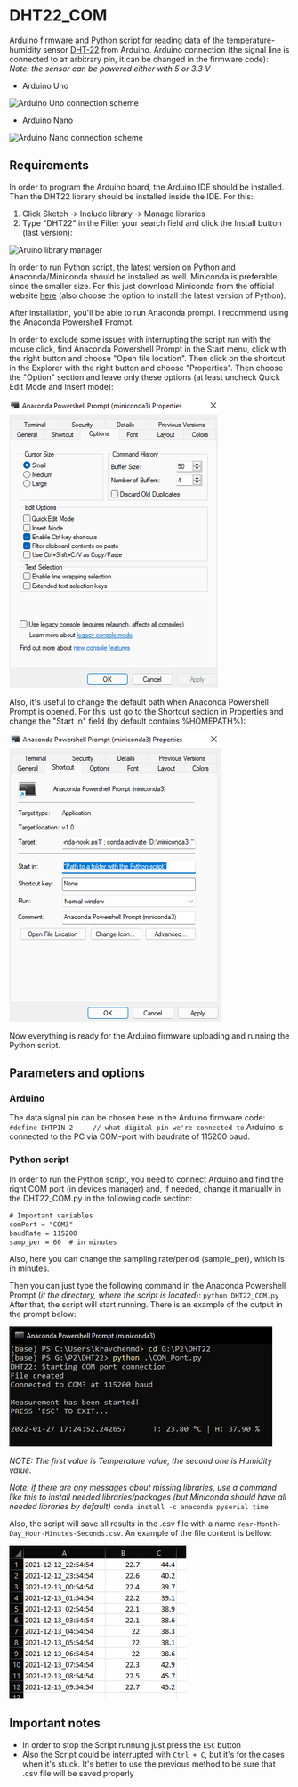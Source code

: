 
# DHT22_COM

Arduino firmware and Python script for reading data of the temperature-humidity sensor [DHT-22](https://www.waveshare.com/DHT22-Temperature-Humidity-Sensor.htm) from Arduino.
Arduino connection (the signal line is connected to aт arbitrary pin, it can be changed in the firmware code):
*Note: the sensor can be powered either with 5 or 3.3 V*

 - Arduino Uno
 
![Arduino Uno connection scheme](https://nerdytechy.com/wp-content/uploads/2021/01/dht22-arduino-1024x650.jpg)

 - Arduino Nano

 ![Arduino Nano connection scheme](https://external-content.duckduckgo.com/iu/?u=https://hacksterio.s3.amazonaws.com/uploads/attachments/399838/dht22_PXIGopsnPc.jpg&f=1&nofb=1)

## Requirements

In order to program the Arduino board, the Arduino IDE should be installed. Then the DHT22 library should be installed inside the IDE. For this:

 1. Click Sketch -> Include library -> Manage libraries
 2. Type "DHT22" in the Filter your search field and click the Install button (last version):
 
 ![Aruino library manager](https://www.makerguides.com/wp-content/uploads/2019/02/Installing-an-Arduino-library-step-2-DHT-Adafruit.png)
 
 In order to run Python script, the latest version on Python and Anaconda/Miniconda should be installed as well. Miniconda is preferable, since the smaller size.
 For this just download Miniconda from the official website [here](https://docs.conda.io/en/latest/miniconda.html) (also choose the option to install the latest version of Python).
 
 After installation, you'll be able to run Anaconda prompt. I recommend using the Anaconda Powershell Prompt.
 
 In order to exclude some issues with interrupting the script run with the mouse click, find Anaconda Powershell Prompt in the Start menu, click with the right button and choose "Open file location". Then click on the shortcut in the Explorer with the right button and choose "Properties". Then choose the "Option" section and leave only these options (at least uncheck Quick Edit Mode and Insert mode):
 
![Anaconda Powershell Prompt options](images/AnacondaPrompt_Options.png)

 Also, it's useful to change the default path when Anaconda Powershell Prompt is opened. For this just go to the Shortcut section in Properties and change the "Start in" field (by default contains %HOMEPATH%):
 
 ![Anaconda Powershell Prompt Path](images/AnacondaPrompt_Path.png)

Now everything is ready for the Arduino firmware uploading and running the Python script.
 
## Parameters and options

### Arduino
The data signal pin can be chosen here in the Arduino firmware code:
`#define DHTPIN 2     // what digital pin we're connected to`
Arduino is connected to the PC via COM-port with baudrate of 115200 baud.

### Python script
In order to run the Python script, you need to connect Arduino and find the right COM port (in devices manager) and, if needed, change it manually in the DHT22_COM.py in the following code section:

    # Important variables
    comPort = "COM3"
    baudRate = 115200
    samp_per = 60  # in minutes

Also, here you can change the sampling rate/period (sample_per), which is in minutes.

Then you can just type the following command in the Anaconda Powershell Prompt (*it the directory, where the script is located*):
`python DHT22_COM.py`
After that, the script will start running. There is an example of the output in the prompt below:

![Script running](images/ScriptRunning.png)

*NOTE: The first value is Temperature value, the second one is Humidity value.*

*Note: if there are any messages about missing libraries, use a command like this to install needed libraries/packages (but Miniconda should have all needed libraries by default)*
`conda install -c anaconda pyserial time`

Also, the script will save all results in the .csv file with a name `Year-Month-Day_Hour-Minutes-Seconds.csv`. An example of the file content is bellow:

![csv output example](images/CsvOutput.png)

## Important notes

 - In order to stop the Script runnung just press the `ESC` button
 - Also the Script could be interrupted with `Ctrl + C`, but it's for the cases when it's stuck. It's better to use the previous method to be sure that .csv file will be saved properly
